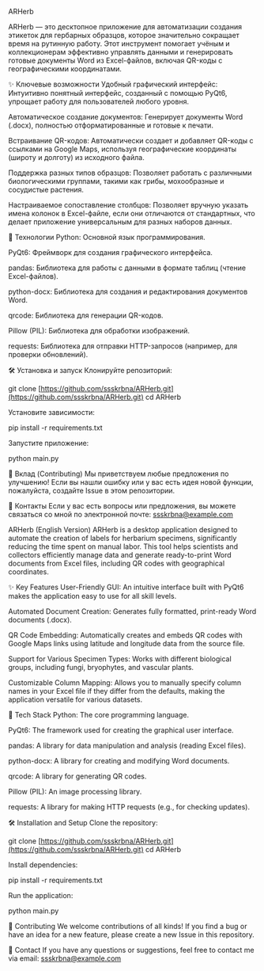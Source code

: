 ARHerb

ARHerb — это десктопное приложение для автоматизации создания этикеток для гербарных образцов, которое значительно сокращает время на рутинную работу. Этот инструмент помогает учёным и коллекционерам эффективно управлять данными и генерировать готовые документы Word из Excel-файлов, включая QR-коды с географическими координатами.

✨ Ключевые возможности
Удобный графический интерфейс: Интуитивно понятный интерфейс, созданный с помощью PyQt6, упрощает работу для пользователей любого уровня.

Автоматическое создание документов: Генерирует документы Word (.docx), полностью отформатированные и готовые к печати.

Встраивание QR-кодов: Автоматически создает и добавляет QR-коды с ссылками на Google Maps, используя географические координаты (широту и долготу) из исходного файла.

Поддержка разных типов образцов: Позволяет работать с различными биологическими группами, такими как грибы, мохообразные и сосудистые растения.

Настраиваемое сопоставление столбцов: Позволяет вручную указать имена колонок в Excel-файле, если они отличаются от стандартных, что делает приложение универсальным для разных наборов данных.

🚀 Технологии
Python: Основной язык программирования.

PyQt6: Фреймворк для создания графического интерфейса.

pandas: Библиотека для работы с данными в формате таблиц (чтение Excel-файлов).

python-docx: Библиотека для создания и редактирования документов Word.

qrcode: Библиотека для генерации QR-кодов.

Pillow (PIL): Библиотека для обработки изображений.

requests: Библиотека для отправки HTTP-запросов (например, для проверки обновлений).

🛠️ Установка и запуск
Клонируйте репозиторий:

git clone [https://github.com/ssskrbna/ARHerb.git](https://github.com/ssskrbna/ARHerb.git)
cd ARHerb

Установите зависимости:

pip install -r requirements.txt

Запустите приложение:

python main.py

🤝 Вклад (Contributing)
Мы приветствуем любые предложения по улучшению! Если вы нашли ошибку или у вас есть идея новой функции, пожалуйста, создайте Issue в этом репозитории.

📧 Контакты
Если у вас есть вопросы или предложения, вы можете связаться со мной по электронной почте: ssskrbna@example.com

ARHerb (English Version)
ARHerb is a desktop application designed to automate the creation of labels for herbarium specimens, significantly reducing the time spent on manual labor. This tool helps scientists and collectors efficiently manage data and generate ready-to-print Word documents from Excel files, including QR codes with geographical coordinates.

✨ Key Features
User-Friendly GUI: An intuitive interface built with PyQt6 makes the application easy to use for all skill levels.

Automated Document Creation: Generates fully formatted, print-ready Word documents (.docx).

QR Code Embedding: Automatically creates and embeds QR codes with Google Maps links using latitude and longitude data from the source file.

Support for Various Specimen Types: Works with different biological groups, including fungi, bryophytes, and vascular plants.

Customizable Column Mapping: Allows you to manually specify column names in your Excel file if they differ from the defaults, making the application versatile for various datasets.

🚀 Tech Stack
Python: The core programming language.

PyQt6: The framework used for creating the graphical user interface.

pandas: A library for data manipulation and analysis (reading Excel files).

python-docx: A library for creating and modifying Word documents.

qrcode: A library for generating QR codes.

Pillow (PIL): An image processing library.

requests: A library for making HTTP requests (e.g., for checking updates).

🛠️ Installation and Setup
Clone the repository:

git clone [https://github.com/ssskrbna/ARHerb.git](https://github.com/ssskrbna/ARHerb.git)
cd ARHerb

Install dependencies:

pip install -r requirements.txt

Run the application:

python main.py

🤝 Contributing
We welcome contributions of all kinds! If you find a bug or have an idea for a new feature, please create a new Issue in this repository.

📧 Contact
If you have any questions or suggestions, feel free to contact me via email: ssskrbna@example.com
